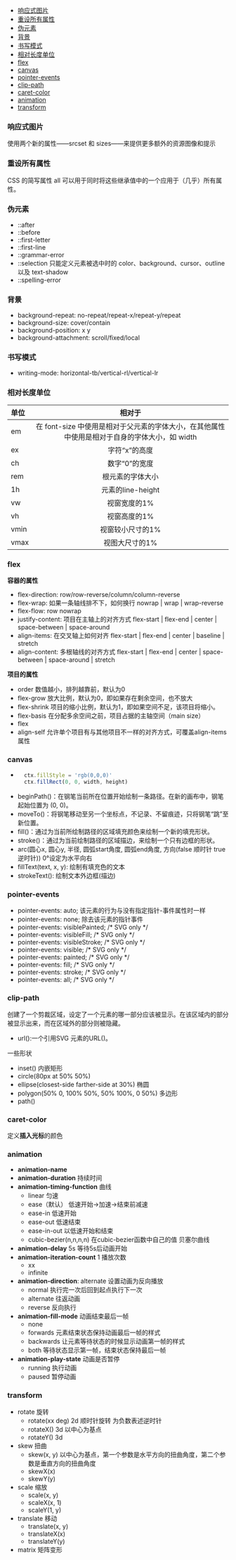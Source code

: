 - [响应式图片](#响应式图片)
- [重设所有属性](#重设所有属性)
- [伪元素](#伪元素)
- [背景](#背景)
- [书写模式](#书写模式)
- [相对长度单位](#相对长度单位)
- [flex](#flex)
- [canvas](#canvas)
- [pointer-events](#pointer-events)
- [clip-path](#clip-path)
- [caret-color](#caret-color)
- [animation](#animation)
- [transform](#transform)

 ### 响应式图片
 使用两个新的属性——srcset 和 sizes——来提供更多额外的资源图像和提示

 ### 重设所有属性
 CSS 的简写属性 all 可以用于同时将这些继承值中的一个应用于（几乎）所有属性。

 ### 伪元素
 + ::after
 + ::before
 + ::first-letter
 + ::first-line
 + ::grammar-error
 + ::selection 只能定义元素被选中时的 color、background、cursor、outline 以及 text-shadow
 + ::spelling-error

### 背景
+ background-repeat: no-repeat/repeat-x/repeat-y/repeat
+ background-size: cover/contain
+ background-position: x y
+ background-attachment: scroll/fixed/local

### 书写模式
+ writing-mode: horizontal-tb/vertical-rl/vertical-lr

### 相对长度单位
|单位|相对于
|:-|:-:|
|em|在 font-size 中使用是相对于父元素的字体大小，在其他属性中使用是相对于自身的字体大小，如 width
|ex|字符“x”的高度
|ch|数字“0”的宽度
|rem|根元素的字体大小
|1h|元素的line-height
|vw|视窗宽度的1%
|vh|视窗高度的1%
|vmin|视窗较小尺寸的1%
|vmax|视图大尺寸的1%

### flex
**容器的属性**
+ flex-direction: row/row-reverse/column/column-reverse
+ flex-wrap: 如果一条轴线排不下，如何换行 nowrap | wrap | wrap-reverse
+ flex-flow: row nowrap
+ justify-content: 项目在主轴上的对齐方式 flex-start | flex-end | center | space-between | space-around
+ align-items: 在交叉轴上如何对齐 flex-start | flex-end | center | baseline | stretch
+ align-content: 多根轴线的对齐方式 flex-start | flex-end | center | space-between | space-around | stretch

**项目的属性**
+ order 数值越小，排列越靠前，默认为0
+ flex-grow 放大比例，默认为0，即如果存在剩余空间，也不放大
+ flex-shrink 项目的缩小比例，默认为1，即如果空间不足，该项目将缩小。
+ flex-basis 在分配多余空间之前，项目占据的主轴空间（main size）
+ flex
+ align-self 允许单个项目有与其他项目不一样的对齐方式，可覆盖align-items属性

### canvas
+ ``` javascript
    ctx.fillStyle = 'rgb(0,0,0)'
    ctx.fillRect(0, 0, width, height)
  ```
+ beginPath()：在钢笔当前所在位置开始绘制一条路径。在新的画布中，钢笔起始位置为 (0, 0)。
+ moveTo()：将钢笔移动至另一个坐标点，不记录、不留痕迹，只将钢笔“跳”至新位置。
+ fill()：通过为当前所绘制路径的区域填充颜色来绘制一个新的填充形状。
+ stroke()：通过为当前绘制路径的区域描边，来绘制一个只有边框的形状。
+ arc(圆心x, 圆心y, 半径, 圆弧start角度, 圆弧end角度, 方向(false 顺时针 true 逆时针)) 0°设定为水平向右
+ fillText(text, x, y): 绘制有填充色的文本
+ strokeText(): 绘制文本外边框(描边)

### pointer-events
+ pointer-events: auto;  该元素的行为与没有指定指针-事件属性时一样
+ pointer-events: none;  除去该元素的指针事件
+ pointer-events: visiblePainted; /* SVG only */
+ pointer-events: visibleFill; /* SVG only */
+ pointer-events: visibleStroke; /* SVG only */
+ pointer-events: visible; /* SVG only */
+ pointer-events: painted; /* SVG only */
+ pointer-events: fill; /* SVG only */
+ pointer-events: stroke; /* SVG only */
+ pointer-events: all; /* SVG only */

### clip-path
创建了一个剪裁区域，设定了一个元素的哪一部分应该被显示。在该区域内的部分被显示出来，而在区域外的部分则被隐藏。
+ url():一个引用SVG <clipPath>元素的URL()。

一些形状
+ inset() 内嵌矩形
+ circle(80px at 50% 50%)
+ ellipse(closest-side farther-side at 30%) 椭圆
+ polygon(50% 0, 100% 50%, 50% 100%, 0 50%) 多边形
+ path()

### caret-color
定义**插入光标**的颜色

### animation
+ **animation-name**
+ **animation-duration**  持续时间
+ **animation-timing-function**  曲线
  + linear 匀速
  + ease（默认） 低速开始->加速->结束前减速
  + ease-in  低速开始
  + ease-out 低速结束
  + ease-in-out 以低速开始和结束
  + cubic-bezier(n,n,n,n) 在cubic-bezier函数中自己的值 贝塞尔曲线
+ **animation-delay** 5s  等待5s后动画开始
+ **animation-iteration-count** 1  播放次数
  + xx
  + infinite
+ **animation-direction**: alternate  设置动画为反向播放
  + normal  执行完一次后回到起点执行下一次
  + alternate  往返动画
  + reverse 反向执行
+ **animation-fill-mode**  动画结束最后一帧
  + none
  + forwards 元素结束状态保持动画最后一帧的样式
  + backwards 让元素等待状态的时候显示动画第一帧的样式
  + both 等待状态显示第一帧，结束状态保持最后一帧
+ **animation-play-state** 动画是否暂停
  + running  执行动画
  + paused  暂停动画


### transform
+ rotate 旋转
  + rotate(xx deg) 2d 顺时针旋转  为负数表述逆时针
  + rotateX() 3d 以中心为基点
  + rotateY() 3d
+ skew 扭曲
  + skew(x, y) 以中心为基点，第一个参数是水平方向的扭曲角度，第二个参数是垂直方向的扭曲角度
  + skewX(x)
  + skewY(y)
+ scale 缩放
  + scale(x, y)
  + scaleX(x, 1)
  + scaleY(1, y)
+ translate 移动
  + translate(x, y)
  + translateX(x)
  + translateY(y)
+ matrix 矩阵变形